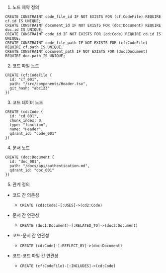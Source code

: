 1. 노드 제약 정의
```
CREATE CONSTRAINT code_file_id IF NOT EXISTS FOR (cf:CodeFile) REQUIRE cf.id IS UNIQUE;
CREATE CONSTRAINT document_id IF NOT EXISTS FOR (doc:Document) REQUIRE doc.id IS UNIQUE;
CREATE CONSTRAINT code_id IF NOT EXISTS FOR (cd:Code) REQUIRE cd.id IS UNIQUE;
CREATE CONSTRAINT code_file_path IF NOT EXISTS FOR (cf:CodeFile) REQUIRE cf.path IS UNIQUE;
CREATE CONSTRAINT document_path IF NOT EXISTS FOR (doc:Document) REQUIRE doc.path IS UNIQUE;
```

2. 코드 파일 노드
```
CREATE (cf:CodeFile {
  id: "cf_001",
  path: "/src/components/Header.tsx",
  git_hash: "abc123"
})
```

3. 코드 데이터 노드
```
CREATE (cd:Code {
  id: "cd_001",
  chunk_index: 0,
  type: "function",
  name: "Header",
  qdrant_id: "code_001"
})
```

4. 문서 노드
```
CREATE (doc:Document {
  id: "doc_001", 
  path: "/docs/api/authentication.md",
  qdrant_id: "doc_001"
})
```

5. 관계 정의
- 코드 간 의존성  
  - `CREATE (cd1:Code)-[:USES]->(cd2:Code)`

- 문서 간 연관성  
  - `CREATE (doc1:Document)-[:RELATED_TO]->(doc2:Document)`

- 코드-문서 간 연관성
  - `CREATE (cd:Code)-[:REFLECT_BY]->(doc:Document)`

- 코드-코드 파일 간 연관성
  - `CREATE (cf:CodeFile)-[:INCLUDES]->(cd:Code)`